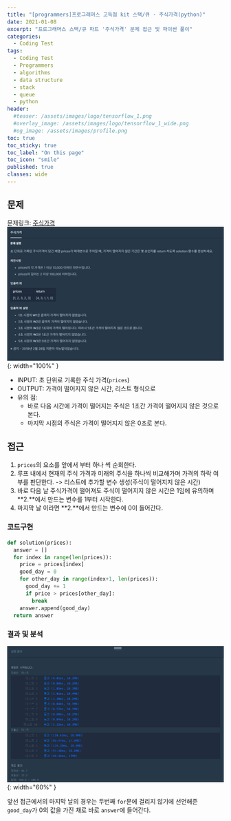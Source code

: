 ```yaml
---
title: "[programmers]프로그래머스 고득점 kit 스택/큐 - 주식가격(python)"
date: 2021-01-08
excerpt: "프로그래머스 스택/큐 파트 '주식가격' 문제 접근 및 파이썬 풀이"
categories:
  - Coding Test
tags:
  - Coding Test
  - Programmers
  - algorithms
  - data structure
  - stack
  - queue
  - python
header:
  #teaser: /assets/images/logo/tensorflow_1.png
  #overlay_image: /assets/images/logo/tensorflow_1_wide.png
  #og_image: /assets/images/profile.png
toc: true
toc_sticky: true
toc_label: "On this page"
toc_icon: "smile"
published: true
classes: wide
---
```

## 문제
문제링크: [주식가격](https://programmers.co.kr/learn/courses/30/lessons/42584)
![](/assets/images/coding-test/42584/problem.png){: width="100%" }

- INPUT: 초 단위로 기록한 주식 가격(`prices`)
- OUTPUT: 가격이 떨어지지 않은 시간, 리스트 형식으로
- 유의 점:
  - 바로 다음 시간에 가격이 떨어지는 주식은 1초간 가격이 떨어지지 않은 것으로 본다.
  - 마지막 시점의 주식은 가격이 떨어지지 않은 0초로 본다.


## 접근
1. `prices`의 요소를 앞에서 부터 하나 씩 순회한다.
2. 루프 내에서 현재의 주식 가격과 미래의 주식을 하나씩 비교해가며 가격의 하락 여부를 판단한다. -> 리스트에 추가할 변수 생성(주식이 떨어지지 않은 시간)
3. 바로 다음 날 주식가격이 떨어져도 주식이 떨어지지 않은 시간은 1임에 유의하며 **2.**에서 만드는 변수를 1부터 시작한다.
4. 마지막 날 이라면 **2.**에서 만드는 변수에 0이 들어간다.

### 코드구현
```python
def solution(prices):
  answer = []
  for index in range(len(prices)):
    price = prices[index]
    good_day = 0
    for other_day in range(index+1, len(prices)):
      good_day += 1   
      if price > prices[other_day]:
        break
    answer.append(good_day)
  return answer
```
### 결과 및 분석
![](/assets/images/coding-test/42584/try.png){: width="60%" }  

앞선 접근에서의 마지막 날의 경우는 두번째 `for`문에 걸리지 않기에 선언해준 `good_day`가 0의 값을 가진 채로 바로 `answer`에 들어간다.
